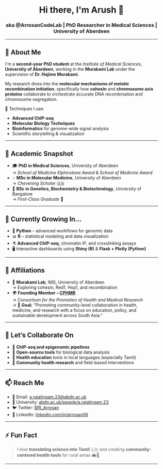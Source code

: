 <h1 align="center">Hi there, I'm Arush 👋</h1>
<h3 align="center">aka @ArrosanCodeLab | PhD Researcher in Medical Sciences | University of Aberdeen</h3>

---

## 🧬 About Me

I'm a **second-year PhD student** at the *Institute of Medical Sciences*, **University of Aberdeen**, working in the **Murakami Lab** under the supervision of **Dr. Hajime Murakami**.

My research dives into the **molecular mechanisms of meiotic recombination initiation**, specifically how **cohesin** and **chromosome axis proteins** collaborate to orchestrate accurate DNA recombination and chromosome segregation.

🔬 Techniques I use:
- **Advanced ChIP-seq**
- **Molecular Biology Techniques**
- **Bioinformatics** for genome-wide signal analysis
- Scientific storytelling & visualization

---

## 🧠 Academic Snapshot

- 🎓 **PhD in Medical Sciences**, University of Aberdeen  
  → *School of Medicine Elphinstone Award* & *School of Medicine Award*
- 💡 **MSc in Molecular Medicine**, University of Aberdeen  
  → *Chevening Scholar* 🇬🇧
- 🧬 **BSc in Genetics, Biochemistry & Biotechnology**, University of Bangalore  
  → *First-Class Graduate* 🥇

---

## 🌱 Currently Growing In...

- 🐍 **Python** – advanced workflows for genomic data
- 📊 **R** – statistical modeling and data visualization
- ⚗️ **Advanced ChIP-seq**, chromatin IP, and crosslinking assays
- 🖥️ Interactive dashboards using **Shiny (R)** & **Flask + Plotly (Python)**

---

## 🧩 Affiliations

- 🧪 **Murakami Lab**, IMS, University of Aberdeen  
  → Exploring cohesin, Red1, Hop1, and recombination
- 🌍 **Founding Member – [CPHMR](https://cphmr.org/)**  
  → *Consortium for the Promotion of Health and Medical Research*  
  → 🎯 **Goal:** "Promoting community-level collaboration in health, medicine, and research with a focus on education, policy, and sustainable development across South Asia."

---

## 🤝 Let’s Collaborate On

- 🔬 **ChIP-seq and epigenomic pipelines**
- 🧬 **Open-source tools** for biological data analysis
- 🌱 **Health education** tools in local languages (especially Tamil)
- 🏥 **Community health research** and field-based interventions

---

## 📫 Reach Me

- 📧 Email: [a.rajalingam.23@abdn.ac.uk](mailto:a.rajalingam.23@abdn.ac.uk)  
- 🔗 University: [abdn.ac.uk/people/a.rajalingam.23](https://www.abdn.ac.uk/people/a.rajalingam.23)  
- 🐦 Twitter: [@R_Arrosan](https://x.com/R_Arrosan)  
- 💼 LinkedIn: [linkedin.com/in/arrosan06](https://www.linkedin.com/in/arrosan06)

---

## ⚡ Fun Fact

> I love **translating science into Tamil** 🇱🇰 and creating **community-centered health tools** for rural areas 🚑📘.

---

<!---
ArrosanCodeLab/ArrosanCodeLab is a ✨ special ✨ repository because its `README.md` appears on your GitHub profile.
--->
